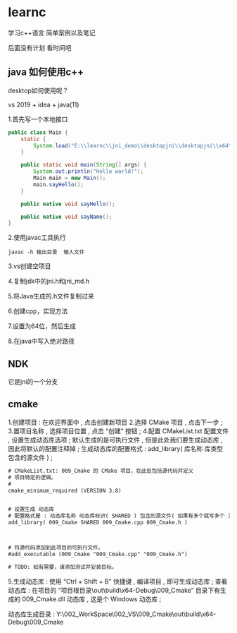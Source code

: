 # learnc
学习c++语言
简单案例以及笔记

后面没有计划  看时间吧

## java 如何使用c++

desktop如何使用呢？

vs 2019 + idea + java(11)

1.首先写一个本地接口
```java
public class Main {
    static {
        System.load("E:\\learnc\\jni_demo\\desktopjni\\desktopjni\\x64\\Debug\\desktopjni.dll");
    }

    public static void main(String[] args) {
        System.out.println("Hello world!");
        Main main = new Main();
        main.sayHello();
    }

    public native void sayHello();

    public native void sayName();
}
```

2.使用javac工具执行

```shell
javac -h 输出目录  输入文件
```

3.vs创建空项目

4.复制jdk中的jni.h和jni_md.h

5.将Java生成的.h文件复制过来

6.创建cpp，实现方法

7.设置为64位，然后生成

8.在java中写入绝对路径


## NDK

它是jni的一个分支

## cmake

1.创建项目 : 在欢迎界面中 , 点击创建新项目
2.选择 CMake 项目 , 点击下一步 ;
3.置项目名称 , 选择项目位置 , 点击 “创建” 按钮 ;
4.配置 CMakeList.txt 配置文件 , 设置生成动态库选项 ;
默认生成的是可执行文件 , 但是此处我们要生成动态库 , 因此将默认的配置注释掉 ;
生成动态库的配置格式 : add_library( 库名称 库类型 包含的源文件 ) ;

```xml
# CMakeList.txt: 009_Cmake 的 CMake 项目，在此处包括源代码并定义
# 项目特定的逻辑。
#
cmake_minimum_required (VERSION 3.8)


# 设置生成 动态库
# 配置格式是 : 动态库名称 动态库标识( SHARED ) 包含的源文件( 如果有多个就写多个 )
add_library( 009_Cmake SHARED 009_Cmake.cpp 009_Cmake.h )



# 将源代码添加到此项目的可执行文件。
#add_executable (009_Cmake "009_Cmake.cpp" "009_Cmake.h")

# TODO: 如有需要，请添加测试并安装目标。
```

5.生成动态库 : 使用 “Ctrl + Shift + B” 快捷键 , 编译项目 , 即可生成动态库 ;
查看动态库 : 在项目的 “项目根目录\out\build\x64-Debug\009_Cmake” 目录下有生成的 009_Cmake.dll 动态库 , 这是个 Windows 动态库 ;

动态库生成目录 : Y:\002_WorkSpace\002_VS\009_Cmake\out\build\x64-Debug\009_Cmake